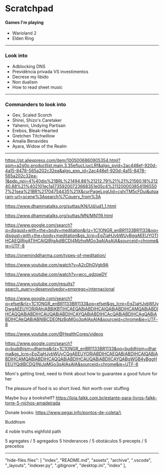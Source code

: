 # Scratchpad

#### Games I'm playing
* Warioland 2
* Elden Ring

---

### Look into
* Adblocking DNS
* Previdência privada VS investimentos
* Decrese my libido
* Non dualism
* How to read sheet music

---

### Commanders to look into
* Gev, Scaled Scorch
* Shirei, Shizo's Caretaker
* Yahenni, Undying Partisan
* Erebos, Bleak-Hearted
* Gretchen Titchwillow
* Amalia Benavides
* Ayara, Widow of the Realm

---



https://pt.aliexpress.com/item/1005006860905354.html?spm=a2g0o.productlist.main.3.35efiucLiucLRf&algo_pvid=2ac448ef-920d-4a15-8478-565a202c32ea&algo_exp_id=2ac448ef-920d-4a15-8478-565a202c32ea-1&pdp_npi=4%40dis%21BRL%21494.86%21212.79%21%21%21560.18%21240.88%21%402101ec1a17359200723668351e05c4%2112000038541965507%21sea%21BR%21704754435%21X&curPageLogUid=cshiTM5cFDui&utparam-url=scene%3Asearch%7Cquery_from%3A



https://www.dhammatalks.org/suttas/KN/Ud/ud1_1.html

https://www.dhammatalks.org/suttas/MN/MN119.html

https://www.google.com/search?q=disgust+with+the+body+meditation&rlz=1C1ONGR_enBR1133BR1133&oq=disgust+with+the+body+meditation&gs_lcrp=EgZjaHJvbWUyBggAEEUYOTIHCAEQIRigATIHCAIQIRigAdIBCDI4MzhqMGo3qAIAsAIA&sourceid=chrome&ie=UTF-8

https://oneminddharma.com/types-of-meditation/

https://www.youtube.com/watch?v=A2cDhGVgb9A

https://www.youtube.com/watch?v=wcc_qdzpeDY

https://www.youtube.com/results?search_query=desenvolvedor+emprego+internacional

https://www.google.com/search?q=efset&rlz=1C1ONGR_enBR1133BR1133&oq=efset&gs_lcrp=EgZjaHJvbWUyDwgAEEUYORiRAhiABBiKBTIHCAEQABiABDIHCAIQABiABDIHCAMQABiABDIHCAQQABiABDIHCAUQABiABDIHCAYQABiABDIHCAcQABiABDIHCAgQABiABDIHCAkQABiABNIBCDE0NzBqMGo3qAIAsAIA&sourceid=chrome&ie=UTF-8

https://www.youtube.com/@HealthCores/videos

https://www.google.com/search?q=buddhism+dharma&rlz=1C1ONGR_enBR1133BR1133&oq=buddhism+dharma&gs_lcrp=EgZjaHJvbWUyCQgAEEUYORiABDIHCAEQABiABDIHCAIQABiABDIHCAMQABiABDIHCAQQABiABDIHCAUQABiABDIICAYQABgWGB4yBggHEEUYQdIBCDQ1NjJqMGo3qAIAsAIA&sourceid=chrome&ie=UTF-8





Mom's getting tired, need to think about how to guarantee a good future for her

The pleasure of food is so short lived. Not worth over stuffing



Maybe buy a bookshelf?
https://loja.falkk.com.br/estante-para-livros-falkk-torre-5-nichos-amadeirada

Donate books:
https://www.pegai.info/pontos-de-coleta/\












Buddhism

4 noble truths
eighfold path

5 agregates / 5 agregados
5 hinderances / 5 obstáculos
5 precepts / 5 preceitos 





















---

  "hide-files.files": [
    "index",
    "README.md",
    "assets",
    "archive",
    ".vscode",
    "_layouts",
    "indexer.py",
    ".gitignore",
    "desktop.ini",
    "index"
  ],